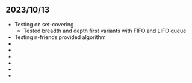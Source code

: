 ## 2023/10/13
 - Testing on set-covering
    - Tested breadth and depth first variants with FIFO and LIFO queue
 - Testing n-friends provided algorithm
 - 
 - 
 - 
 - 
 - 
 - 